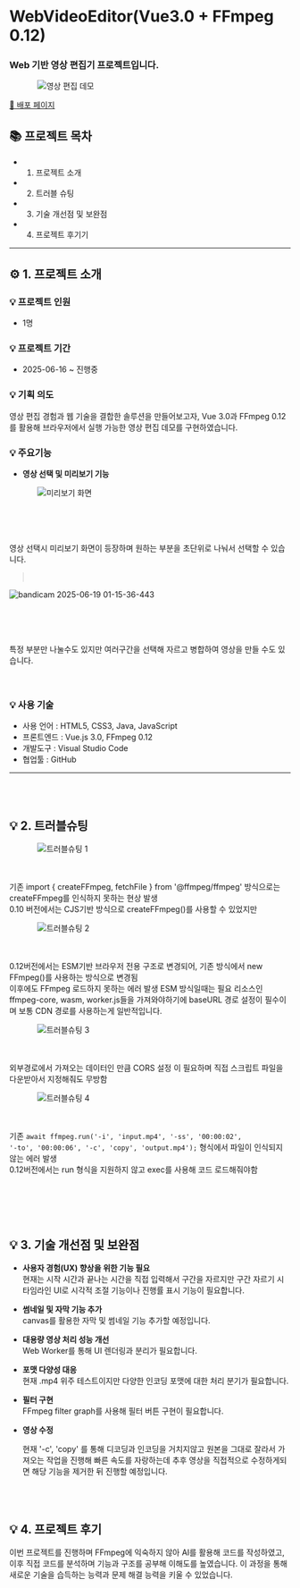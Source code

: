 <div>

# WebVideoEditor(Vue3.0 + FFmpeg 0.12)

### Web 기반 영상 편집기 프로젝트입니다.

<img src="https://github.com/user-attachments/assets/2650b9ec-e4f1-46db-9ae2-cdfd2abd2378" alt="영상 편집 데모" style="display:block; margin:0 auto; max-width:80%;" />

<div align="left">

[📝 배포 페이지](https://6852e9535e51ac294c207bee--timely-queijadas-e93381.netlify.app/)

## 📚 **프로젝트 목차**

- 1. 프로젝트 소개  
- 2. 트러블 슈팅  
- 3. 기술 개선점 및 보완점
- 4. 프로젝트 후기기 

---

## ⚙️ 1. **프로젝트 소개**

### 💡 프로젝트 인원
- 1명

### 💡 프로젝트 기간
- 2025-06-16 ~ 진행중

### 💡 기획 의도
영상 편집 경험과 웹 기술을 결합한 솔루션을 만들어보고자, Vue 3.0과 FFmpeg 0.12를 활용해 브라우저에서 실행 가능한 영상 편집 데모를 구현하였습니다.

### 💡 주요기능
- **영상 선택 및 미리보기 기능**

</div>

<img src="https://github.com/user-attachments/assets/81415c1d-8b0e-4808-804b-683aa879f620" alt="미리보기 화면" style="display:block; margin:0 auto; max-width:80%;" />

<br><br><br>
<div align="left">

영상 선택시 미리보기 화면이 등장하며 원하는 부분을 초단위로 나눠서 선택할 수 있습니다.
><br>
</div>

![bandicam 2025-06-19 01-15-36-443](https://github.com/user-attachments/assets/e269e715-aa92-48e4-96ce-5e3c20796bb4)

<br><br><br>
<div align="left">

특정 부분만 나눌수도 있지만 여러구간을 선택해 자르고 병합하여 영상을 만들 수도 있습니다.
<br><br><br>
### 💡 사용 기술
- 사용 언어 : HTML5, CSS3, Java, JavaScript  
- 프론트엔드 : Vue.js 3.0, FFmpeg 0.12  
- 개발도구 : Visual Studio Code  
- 협업툴 : GitHub  

---

<br><br>

## 💡 2. 트러블슈팅

</div>

<img src="https://github.com/user-attachments/assets/3852ad9f-702b-4bef-9cdd-ddce9f626b2e" alt="트러블슈팅 1" style="display:block; margin:0 auto; max-width:80%;" />
<br><br>
<div align="left">

기존 import { createFFmpeg, fetchFile } from '@ffmpeg/ffmpeg' 방식으로는 createFFmpeg를 인식하지 못하는 현상 발생  
0.10 버전에서는 CJS기반 방식으로 createFFmpeg()를 사용할 수 있었지만

</div>

<img src="https://github.com/user-attachments/assets/cb1fdebf-e138-4f5d-a988-f660679aa036" alt="트러블슈팅 2" style="display:block; margin:0 auto; max-width:80%;" />
<br><br>
<div align="left">

0.12버전에서는 ESM기반 브라우저 전용 구조로 변경되어, 기존 방식에서 new FFmpeg()를 사용하는 방식으로 변경됨  
이후에도 FFmpeg 로드하지 못하는 에러 발생 ESM 방식일때는 필요 리소스인 ffmpeg-core, wasm, worker.js들을 가져와야하기에 baseURL 경로 설정이 필수이며 보통 CDN 경로를 사용하는게 일반적입니다.

</div>

<img src="https://github.com/user-attachments/assets/7670a569-e465-4330-b165-9cd4bd3aa04a" alt="트러블슈팅 3" style="display:block; margin:0 auto; max-width:80%;" />
<br><br>
<div align="left">

외부경로에서 가져오는 데이터인 만큼 CORS 설정 이 필요하며 직접 스크립트 파일을 다운받아서 지정해줘도 무방함

</div>

<img src="https://github.com/user-attachments/assets/405107e1-989c-4ab3-a1d3-5f01f40a4d13" alt="트러블슈팅 4" style="display:block; margin:0 auto; max-width:80%;" />
<br><br>
<div align="left">

기존 <code>await ffmpeg.run('-i', 'input.mp4', '-ss', '00:00:02', '-to', '00:00:06', '-c', 'copy', 'output.mp4');</code> 형식에서 파일이 인식되지 않는 에러 발생  
0.12버전에서는 run 형식을 지원하지 않고 exec를 사용해 코드 로드해줘야함

<br><br>
---

## 💡 3. 기술 개선점 및 보완점

- **사용자 경험(UX) 향상을 위한 기능 필요**  
  현재는 시작 시간과 끝나는 시간을 직접 입력해서 구간을 자르지만 구간 자르기 시 타임라인 UI로 시각적 조절 기능이나 진행률 표시 기능이 필요합니다.

- **썸네일 및 자막 기능 추가**  
  canvas를 활용한 자막 및 썸네일 기능 추가할 예정입니다.

- **대용량 영상 처리 성능 개선**  
  Web Worker를 통해 UI 렌더링과 분리가 필요합니다.

- **포맷 다양성 대응**  
  현재 .mp4 위주 테스트이지만 다양한 인코딩 포맷에 대한 처리 분기가 필요합니다.

- **필터 구현**  
  FFmpeg filter graph를 사용해 필터 버튼 구현이 필요합니다.
  
- **영상 수정**

  현재 '-c', 'copy' 를 통해 디코딩과 인코딩을 거치지않고 원본을 그대로 잘라서 가져오는 작업을 진행해 빠른 속도를
  자랑하는데 추후 영상을 직접적으로 수정하게되면 해당 기능을 제거한 뒤 진행할 예정입니다.


</div>

<br><br>
## 💡 4. 프로젝트 후기
 이번 프로젝트를 진행하며 FFmpeg에 익숙하지 않아 AI를 활용해 코드를 작성하였고, 이후 직접 코드를 분석하며 기능과 구조를 공부해 이해도를 높였습니다.
 이 과정을 통해 새로운 기술을 습득하는 능력과 문제 해결 능력을 키울 수 있었습니다.

